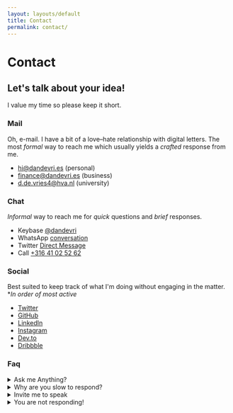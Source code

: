 ```yaml
---
layout: layouts/default
title: Contact
permalink: contact/
---
```


# Contact

## Let's talk about your idea!

I value my time so please keep it short.

### Mail

Oh, e-mail. I have a bit of a love–hate relationship with digital letters. The most *formal* way to reach me which usually yields a *crafted* response from me.

* <a href="mailto:hi@dandevri.es?subject=👋">hi@dandevri.es</a> (personal)
* <a href="mailto:finance@dandevri.es?subject=👋">finance@dandevri.es</a> (business)
* <a href="mailto:d.de.vries4@hva.nl?subject=👋">d.de.vries4@hva.nl</a> (university)

### Chat
*Informal* way to reach me for *quick* questions and *brief* responses.

* Keybase [@dandevri](https://keybase.io/dandevri)
* WhatsApp [conversation](https://api.whatsapp.com/send?phone=31641025262)
* Twitter [Direct Message](https://www.twitter.com/dandevri)
* Call <a href="tel:+31641025262">+316 41 02 52 62</a>

### Social

Best suited to keep track of what I'm doing without engaging in the matter. <br>
**In order of most active*

* [Twitter](https://www.twitter.com/dandevri)
* [GitHub](https://github.com/dandevri)
* [LinkedIn](https://www.linkedin.com/in/dandevri/)
* [Instagram](https://www.instagram.com/dandevri/)
* [Dev.to](https://dev.to/dandevri)
* [Dribbble](https://dribbble.com/dandevri)

### Faq

<details>
  <summary>Ask me Anything?</summary>
  I host a #ama over on dev.to. You can see if I already answered your question publicly!
</details>
<details>
  <summary>Why are you slow to respond?</summary>
  I batch process most of my messages at the end of the day instead of constantly checking and refreshing.
</details>
<details>
  <summary>Invite me to speak</summary>
  Please read this guide for speaking. Check out the speaking page for upcomming events. I've prepared a press kit.
</details>
<details>
  <summary>You are not responding!</summary>
  I try to respond to urgent messages and mail first. If you don't have a reply within 3/4 days that usually means I decided your request wasn't worth my time. Hé, you are in my inbox!
</details>
